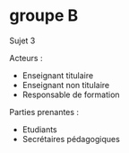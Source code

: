 # groupe B
Sujet 3

Acteurs :
- Enseignant titulaire
- Enseignant non titulaire
- Responsable de formation

Parties prenantes :
- Etudiants
- Secrétaires pédagogiques
